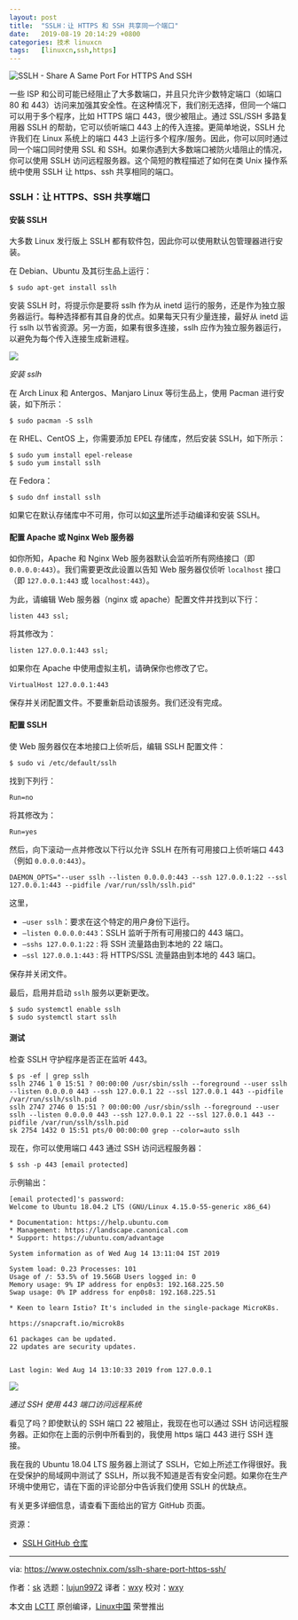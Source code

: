 ```yaml
---
layout: post
title:	"SSLH：让 HTTPS 和 SSH 共享同一个端口"
date:	2019-08-19 20:14:29 +0800 
categories:	技术 linuxcn 
tags:	[linuxcn,ssh,https]
---
```



![SSLH - Share A Same Port For HTTPS And SSH](/Asserts/Images//attachment/album/201908/19/201432csw4aewysmmhayse.jpg)


一些 ISP 和公司可能已经阻止了大多数端口，并且只允许少数特定端口（如端口 80 和 443）访问来加强其安全性。在这种情况下，我们别无选择，但同一个端口可以用于多个程序，比如 HTTPS 端口 443，很少被阻止。通过 SSL/SSH 多路复用器 SSLH 的帮助，它可以侦听端口 443 上的传入连接。更简单地说，SSLH 允许我们在 Linux 系统上的端口 443 上运行多个程序/服务。因此，你可以同时通过同一个端口同时使用 SSL 和 SSH。如果你遇到大多数端口被防火墙阻止的情况，你可以使用 SSLH 访问远程服务器。这个简短的教程描述了如何在类 Unix 操作系统中使用 SSLH 让 https、ssh 共享相同的端口。


### SSLH：让 HTTPS、SSH 共享端口


#### 安装 SSLH


大多数 Linux 发行版上 SSLH 都有软件包，因此你可以使用默认包管理器进行安装。


在 Debian、Ubuntu 及其衍生品上运行：



```
$ sudo apt-get install sslh
```

安装 SSLH 时，将提示你是要将 sslh 作为从 inetd 运行的服务，还是作为独立服务器运行。每种选择都有其自身的优点。如果每天只有少量连接，最好从 inetd 运行 sslh 以节省资源。另一方面，如果有很多连接，sslh 应作为独立服务器运行，以避免为每个传入连接生成新进程。


![](/Asserts/Images//attachment/album/201908/19/201433isti0tpp0p1drem0.png)


*安装 sslh*


在 Arch Linux 和 Antergos、Manjaro Linux 等衍生品上，使用 Pacman 进行安装，如下所示：



```
$ sudo pacman -S sslh
```

在 RHEL、CentOS 上，你需要添加 EPEL 存储库，然后安装 SSLH，如下所示：



```
$ sudo yum install epel-release
$ sudo yum install sslh
```

在 Fedora：



```
$ sudo dnf install sslh
```

如果它在默认存储库中不可用，你可以如[这里](https://github.com/yrutschle/sslh/blob/master/doc/INSTALL.md)所述手动编译和安装 SSLH。


#### 配置 Apache 或 Nginx Web 服务器


如你所知，Apache 和 Nginx Web 服务器默认会监听所有网络接口（即 `0.0.0.0:443`）。我们需要更改此设置以告知 Web 服务器仅侦听 `localhost` 接口（即 `127.0.0.1:443` 或 `localhost:443`）。


为此，请编辑 Web 服务器（nginx 或 apache）配置文件并找到以下行：



```
listen 443 ssl;
```

将其修改为：



```
listen 127.0.0.1:443 ssl;
```

如果你在 Apache 中使用虚拟主机，请确保你也修改了它。



```
VirtualHost 127.0.0.1:443
```

保存并关闭配置文件。不要重新启动该服务。我们还没有完成。


#### 配置 SSLH


使 Web 服务器仅在本地接口上侦听后，编辑 SSLH 配置文件：



```
$ sudo vi /etc/default/sslh
```

找到下列行：



```
Run=no
```

将其修改为：



```
Run=yes
```

然后，向下滚动一点并修改以下行以允许 SSLH 在所有可用接口上侦听端口 443（例如 `0.0.0.0:443`）。



```
DAEMON_OPTS="--user sslh --listen 0.0.0.0:443 --ssh 127.0.0.1:22 --ssl 127.0.0.1:443 --pidfile /var/run/sslh/sslh.pid"
```

这里，


* `–user sslh`：要求在这个特定的用户身份下运行。
* `–listen 0.0.0.0:443`：SSLH 监听于所有可用接口的 443 端口。
* `–sshs 127.0.0.1:22` : 将 SSH 流量路由到本地的 22 端口。
* `–ssl 127.0.0.1:443` : 将 HTTPS/SSL 流量路由到本地的 443 端口。


保存并关闭文件。


最后，启用并启动 `sslh` 服务以更新更改。



```
$ sudo systemctl enable sslh
$ sudo systemctl start sslh
```

#### 测试


检查 SSLH 守护程序是否正在监听 443。



```
$ ps -ef | grep sslh
sslh 2746 1 0 15:51 ? 00:00:00 /usr/sbin/sslh --foreground --user sslh --listen 0.0.0.0 443 --ssh 127.0.0.1 22 --ssl 127.0.0.1 443 --pidfile /var/run/sslh/sslh.pid
sslh 2747 2746 0 15:51 ? 00:00:00 /usr/sbin/sslh --foreground --user sslh --listen 0.0.0.0 443 --ssh 127.0.0.1 22 --ssl 127.0.0.1 443 --pidfile /var/run/sslh/sslh.pid
sk 2754 1432 0 15:51 pts/0 00:00:00 grep --color=auto sslh
```

现在，你可以使用端口 443 通过 SSH 访问远程服务器：



```
$ ssh -p 443 [email protected]
```

示例输出：



```
[email protected]'s password:
Welcome to Ubuntu 18.04.2 LTS (GNU/Linux 4.15.0-55-generic x86_64)

* Documentation: https://help.ubuntu.com
* Management: https://landscape.canonical.com
* Support: https://ubuntu.com/advantage

System information as of Wed Aug 14 13:11:04 IST 2019

System load: 0.23 Processes: 101
Usage of /: 53.5% of 19.56GB Users logged in: 0
Memory usage: 9% IP address for enp0s3: 192.168.225.50
Swap usage: 0% IP address for enp0s8: 192.168.225.51

* Keen to learn Istio? It's included in the single-package MicroK8s.

https://snapcraft.io/microk8s

61 packages can be updated.
22 updates are security updates.


Last login: Wed Aug 14 13:10:33 2019 from 127.0.0.1
```

![](/Asserts/Images//attachment/album/201908/19/201435x73rmjrmlyzw41lm.png)


*通过 SSH 使用 443 端口访问远程系统*


看见了吗？即使默认的 SSH 端口 22 被阻止，我现在也可以通过 SSH 访问远程服务器。正如你在上面的示例中所看到的，我使用 https 端口 443 进行 SSH 连接。


我在我的 Ubuntu 18.04 LTS 服务器上测试了 SSLH，它如上所述工作得很好。我在受保护的局域网中测试了 SSLH，所以我不知道是否有安全问题。如果你在生产环境中使用它，请在下面的评论部分中告诉我们使用 SSLH 的优缺点。


有关更多详细信息，请查看下面给出的官方 GitHub 页面。


资源：


* [SSLH GitHub 仓库](https://github.com/yrutschle/sslh)




---


via: <https://www.ostechnix.com/sslh-share-port-https-ssh/>


作者：[sk](https://www.ostechnix.com/author/sk/) 选题：[lujun9972](https://github.com/lujun9972) 译者：[wxy](https://github.com/wxy) 校对：[wxy](https://github.com/wxy)


本文由 [LCTT](https://github.com/LCTT/TranslateProject) 原创编译，[Linux中国](https://linux.cn/) 荣誉推出
